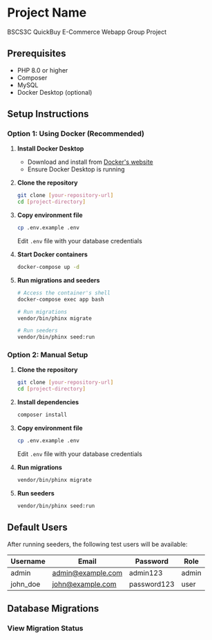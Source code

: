 # Project Name

BSCS3C QuickBuy E-Commerce Webapp Group Project

## Prerequisites

- PHP 8.0 or higher
- Composer
- MySQL
- Docker Desktop (optional)

## Setup Instructions

### Option 1: Using Docker (Recommended)

1. **Install Docker Desktop**
   - Download and install from [Docker's website](https://www.docker.com/products/docker-desktop/)
   - Ensure Docker Desktop is running

2. **Clone the repository**
   ```bash
   git clone [your-repository-url]
   cd [project-directory]
   ```

3. **Copy environment file**
   ```bash
   cp .env.example .env
   ```
   Edit `.env` file with your database credentials

4. **Start Docker containers**
   ```bash
   docker-compose up -d
   ```

5. **Run migrations and seeders**
   ```bash
   # Access the container's shell
   docker-compose exec app bash

   # Run migrations
   vendor/bin/phinx migrate

   # Run seeders
   vendor/bin/phinx seed:run
   ```

### Option 2: Manual Setup

1. **Clone the repository**
   ```bash
   git clone [your-repository-url]
   cd [project-directory]
   ```

2. **Install dependencies**
   ```bash
   composer install
   ```

3. **Copy environment file**
   ```bash
   cp .env.example .env
   ```
   Edit `.env` file with your database credentials

4. **Run migrations**
   ```bash
   vendor/bin/phinx migrate
   ```

5. **Run seeders**
   ```bash
   vendor/bin/phinx seed:run
   ```

## Default Users

After running seeders, the following test users will be available:

| Username | Email             | Password    | Role  |
|----------|------------------|-------------|-------|
| admin    | admin@example.com| admin123    | admin |
| john_doe | john@example.com | password123 | user  |

## Database Migrations

### View Migration Status
